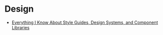 # Design
* [Everything I Know About Style Guides, Design Systems, and Component Libraries](https://leerob.io/blog/style-guides-component-libraries-design-systems/)
